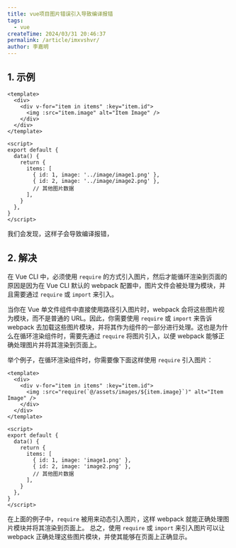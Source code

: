 ```yaml
---
title: vue项目图片错误引入导致编译报错
tags:
  - vue
createTime: 2024/03/31 20:46:37
permalink: /article/imxvshvr/
author: 李嘉明
---
```


## 1. 示例

```vue
<template>
  <div>
    <div v-for="item in items" :key="item.id">
      <img :src="item.image" alt="Item Image" />
    </div>
  </div>
</template>

<script>
export default {
  data() {
    return {
      items: [
        { id: 1, image: '../image/image1.png' },
        { id: 2, image: '../image/image2.png' },
        // 其他图片数据
      ],
    }
  },
}
</script>
```

我们会发现，这样子会导致编译报错，

## 2. 解决

在 Vue CLI 中，必须使用 `require` 的方式引入图片，然后才能循环渲染到页面的原因是因为在 Vue CLI 默认的 webpack 配置中，图片文件会被处理为模块，并且需要通过 `require` 或 `import` 来引入。

当你在 Vue 单文件组件中直接使用路径引入图片时，webpack 会将这些图片视为模块，而不是普通的 URL。因此，你需要使用 `require` 或 `import` 来告诉 webpack 去加载这些图片模块，并将其作为组件的一部分进行处理。这也是为什么在循环渲染组件时，需要先通过 `require` 将图片引入，以便 webpack 能够正确处理图片并将其渲染到页面上。

举个例子，在循环渲染组件时，你需要像下面这样使用 `require` 引入图片：

```vue
<template>
  <div>
    <div v-for="item in items" :key="item.id">
      <img :src="require(`@/assets/images/${item.image}`)" alt="Item Image" />
    </div>
  </div>
</template>

<script>
export default {
  data() {
    return {
      items: [
        { id: 1, image: 'image1.png' },
        { id: 2, image: 'image2.png' },
        // 其他图片数据
      ],
    }
  },
}
</script>
```

在上面的例子中，`require` 被用来动态引入图片，这样 webpack 就能正确处理图片模块并将其渲染到页面上。
总之，使用 `require` 或 `import` 来引入图片可以让 webpack 正确处理这些图片模块，并使其能够在页面上正确显示。
